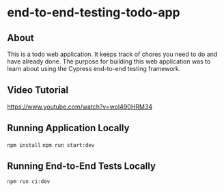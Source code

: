 # end-to-end-testing-todo-app

## About
This is a todo web application. It keeps track of chores you need to do and have already done. The purpose for building this web application was to learn about using the Cypress end-to-end testing framework.

## Video Tutorial
https://www.youtube.com/watch?v=woI490HRM34

## Running Application Locally
```npm install```
```npm run start:dev```

## Running End-to-End Tests Locally
```npm run ci:dev```
